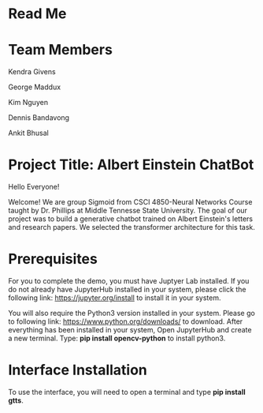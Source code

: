 # Read Me

# Team Members
Kendra Givens

George Maddux

Kim Nguyen

Dennis Bandavong

Ankit Bhusal

# Project Title: Albert Einstein ChatBot
Hello Everyone!

Welcome! We are group Sigmoid from CSCI 4850-Neural Networks Course taught by Dr. Phillips at Middle Tennesse State University. The goal of our project was to build a generative chatbot trained on Albert Einstein's letters and research papers. 
We selected the transformer architecture for this task.

# Prerequisites
For you to complete the demo, you must have Juptyer Lab installed. If you do not already have JupyterHub installed in your system, please click the following link: https://jupyter.org/install to install it in your system. 

You will also require the Python3 version installed in your system. Please go to following link: https://www.python.org/downloads/ to download.
After everything has been installed in your system, Open JupyterHub and create a new terminal.
Type: __pip install opencv-python__ to install python3. 

# Interface Installation
To use the interface, you will need to open a terminal and type __pip install gtts__.




